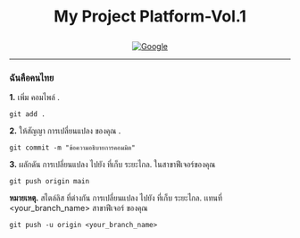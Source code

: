 # <p align="center">My Project Platform-Vol.1




<p align="center">
  <a href="#">
    <img src="https://www.google.co.th/images/branding/googlelogo/2x/googlelogo_color_272x92dp.png" alt="Google" />
  </a>
</p>


---

### ฉันคือคนไทย

**1.** เพิ่ม คอมไพล์ .
 
```
git add . 
```

**2.** ให้สัญญา การเปลี่ยนแปลง ของคุณ .

```
git commit -m "ข้อความอธิบายการคอมมิต"
```

**3.** ผลักดัน การเปลี่ยนแปลง ไปยัง ที่เก็บ ระยะไกล. ในสาขาฟีเจอร์ของคุณ

```
git push origin main
```

**หมายเหตุ.** สไตล์ลิส ที่ต่างกัน การเปลี่ยนแปลง ไปยัง ที่เก็บ ระยะไกล.  เเทนที่ <your_branch_name> สาขาฟีเจอร์ ของคุณ

```
git push -u origin <your_branch_name>
```

